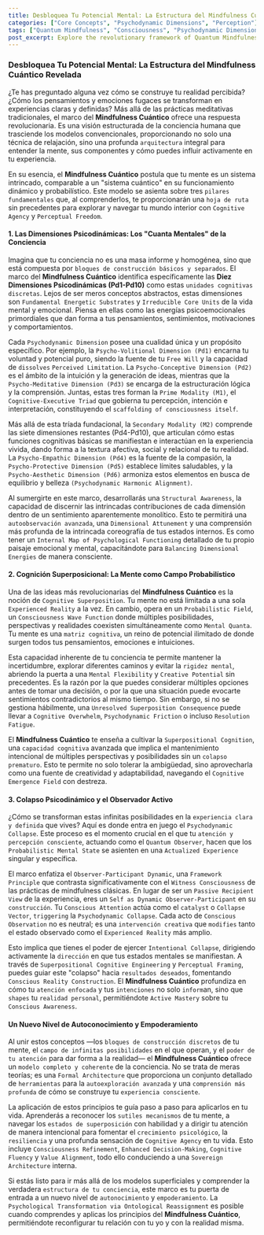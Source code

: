 ```yaml
---
title: Desbloquea Tu Potencial Mental: La Estructura del Mindfulness Cuántico Revelada
categories: ["Core Concepts", "Psychodynamic Dimensions", "Perception"]
tags: ["Quantum Mindfulness", "Consciousness", "Psychodynamic Dimensions", "Cognitive Superposition", "Psychodynamic Collapse", "Observer-Participant Dynamic", "Mental Flexibility", "Self-mastery", "Inner Landscape"]
post_excerpt: Explore the revolutionary framework of Quantum Mindfulness, which unveils the intricate architecture of human consciousness. Discover how your mind is composed of discrete psychodynamic dimensions, operates in a probabilistic field of possibilities, and how your conscious attention actively shapes your experienced reality. This is not just a technique, but a profound roadmap for mastering your inner world.
---
```


### Desbloquea Tu Potencial Mental: La Estructura del Mindfulness Cuántico Revelada

¿Te has preguntado alguna vez cómo se construye tu realidad percibida? ¿Cómo los pensamientos y emociones fugaces se transforman en experiencias claras y definidas? Más allá de las prácticas meditativas tradicionales, el marco del **Mindfulness Cuántico** ofrece una respuesta revolucionaria. Es una visión estructurada de la conciencia humana que trasciende los modelos convencionales, proporcionando no solo una técnica de relajación, sino una profunda `arquitectura` integral para entender la mente, sus componentes y cómo puedes influir activamente en tu experiencia.

En su esencia, el **Mindfulness Cuántico** postula que tu mente es un sistema intrincado, comparable a un "sistema cuántico" en su funcionamiento dinámico y probabilístico. Este modelo se asienta sobre tres `pilares fundamentales` que, al comprenderlos, te proporcionarán una `hoja de ruta` sin precedentes para explorar y navegar tu mundo interior con `Cognitive Agency` y `Perceptual Freedom`.

#### 1. Las Dimensiones Psicodinámicas: Los "Cuanta Mentales" de la Conciencia

Imagina que tu conciencia no es una masa informe y homogénea, sino que está compuesta por `bloques de construcción básicos y separados`. El marco del **Mindfulness Cuántico** identifica específicamente las **Diez Dimensiones Psicodinámicas (Pd1-Pd10)** como estas `unidades cognitivas discretas`. Lejos de ser meros conceptos abstractos, estas dimensiones son `Fundamental Energetic Substrates` y `Irreducible Core Units` de la vida mental y emocional. Piensa en ellas como las energías psicoemocionales primordiales que dan forma a tus pensamientos, sentimientos, motivaciones y comportamientos.

Cada `Psychodynamic Dimension` posee una cualidad única y un propósito específico. Por ejemplo, la `Psycho-Volitional Dimension (Pd1)` encarna tu voluntad y potencial puro, siendo la fuente de tu `Free Will` y la capacidad de `dissolves` `Perceived Limitation`. La `Psycho-Conceptive Dimension (Pd2)` es el ámbito de la intuición y la generación de ideas, mientras que la `Psycho-Meditative Dimension (Pd3)` se encarga de la estructuración lógica y la comprensión. Juntas, estas tres forman la `Prime Modality (M1)`, el `Cognitive-Executive Triad` que gobierna tu percepción, intención e interpretación, constituyendo el `scaffolding of consciousness itself`.

Más allá de esta tríada fundacional, la `Secondary Modality (M2)` comprende las siete dimensiones restantes (Pd4-Pd10), que articulan cómo estas funciones cognitivas básicas se manifiestan e interactúan en la experiencia vivida, dando forma a la textura afectiva, social y relacional de tu realidad. La `Psycho-Empathic Dimension (Pd4)` es la fuente de la compasión, la `Psycho-Protective Dimension (Pd5)` establece límites saludables, y la `Psycho-Aesthetic Dimension (Pd6)` armoniza estos elementos en busca de equilibrio y belleza `(Psychodynamic Harmonic Alignment)`.

Al sumergirte en este marco, desarrollarás una `Structural Awareness`, la capacidad de discernir las intrincadas contribuciones de cada dimensión dentro de un sentimiento aparentemente monolítico. Esto te permitirá una `autoobservación avanzada`, una `Dimensional Attunement` y una comprensión más profunda de la intrincada coreografía de tus estados internos. Es como tener un `Internal Map of Psychological Functioning` detallado de tu propio paisaje emocional y mental, capacitándote para `Balancing Dimensional Energies` de manera consciente.

#### 2. Cognición Superposicional: La Mente como Campo Probabilístico

Una de las ideas más revolucionarias del **Mindfulness Cuántico** es la noción de `Cognitive Superposition`. Tu mente no está limitada a una sola `Experienced Reality` a la vez. En cambio, opera en un `Probabilistic Field`, un `Consciousness Wave Function` donde múltiples posibilidades, perspectivas y realidades coexisten simultáneamente como `Mental Quanta`. Tu mente es una `matriz cognitiva`, un reino de potencial ilimitado de donde surgen todos tus pensamientos, emociones e intuiciones.

Esta capacidad inherente de tu conciencia te permite mantener la incertidumbre, explorar diferentes caminos y evitar la `rigidez mental`, abriendo la puerta a una `Mental Flexibility` y `Creative Potential` sin precedentes. Es la razón por la que puedes considerar múltiples opciones antes de tomar una decisión, o por la que una situación puede evocarte sentimientos contradictorios al mismo tiempo. Sin embargo, si no se gestiona hábilmente, una `Unresolved Superposition Consequence` puede llevar a `Cognitive Overwhelm`, `Psychodynamic Friction` o incluso `Resolution Fatigue`.

El **Mindfulness Cuántico** te enseña a cultivar la `Superpositional Cognition`, una `capacidad cognitiva` avanzada que implica el mantenimiento intencional de múltiples perspectivas y posibilidades sin un `colapso prematuro`. Esto te permite no solo tolerar la ambigüedad, sino aprovecharla como una fuente de creatividad y adaptabilidad, navegando el `Cognitive Emergence Field` con destreza.

#### 3. Colapso Psicodinámico y el Observador Activo

¿Cómo se transforman estas infinitas posibilidades en la `experiencia clara y definida` que vives? Aquí es donde entra en juego el `Psychodynamic Collapse`. Este proceso es el momento crucial en el que tu `atención y percepción consciente`, actuando como el `Quantum Observer`, hacen que los `Probabilistic Mental State` se asienten en una `Actualized Experience` singular y específica.

El marco enfatiza el `Observer-Participant Dynamic`, una `Framework Principle` que contrasta significativamente con el `Witness Consciousness` de las prácticas de mindfulness clásicas. En lugar de ser un `Passive Recipient View` de la experiencia, eres un `Self as Dynamic Observer-Participant` en su `construcción`. Tu `Conscious Attention` actúa como el `catalyst` o `Collapse Vector`, `triggering` la `Psychodynamic Collapse`. Cada acto de `Conscious Observation` no es neutral; es una `intervención creativa` que `modifies` tanto el estado observado como el `Experienced Reality` más amplio.

Esto implica que tienes el poder de ejercer `Intentional Collapse`, dirigiendo activamente la `dirección` en que tus estados mentales se manifiestan. A través de `Superpositional Cognitive Engineering` y `Perceptual Framing`, puedes guiar este "colapso" hacia `resultados deseados`, fomentando `Conscious Reality Construction`. El **Mindfulness Cuántico** profundiza en cómo tu `atención enfocada` y tus `intenciones` no solo `inform`an, sino que `shapes` tu `realidad personal`, permitiéndote `Active Mastery` sobre tu `Conscious Awareness`.

#### Un Nuevo Nivel de Autoconocimiento y Empoderamiento

Al unir estos conceptos —los `bloques de construcción discretos` de tu mente, el `campo de infinitas posibilidades` en el que operan, y el `poder de tu atención` para dar forma a la realidad— el **Mindfulness Cuántico** ofrece un `modelo completo y coherente` de la conciencia. No se trata de meras teorías; es una `Formal Architecture` que proporciona un conjunto detallado de `herramientas` para la `autoexploración avanzada` y una `comprensión más profunda` de cómo se construye tu `experiencia consciente`.

La aplicación de estos principios te guía paso a paso para aplicarlos en tu vida. Aprenderás a reconocer los `sutiles mecanismos` de tu mente, a navegar los `estados de superposición` con habilidad y a dirigir tu atención de manera intencional para fomentar el `crecimiento psicológico`, la `resiliencia` y una profunda sensación de `Cognitive Agency` en tu vida. Esto incluye `Consciousness Refinement`, `Enhanced Decision-Making`, `Cognitive Fluency` y `Value Alignment`, todo ello conduciendo a una `Sovereign Architecture` interna.

Si estás listo para ir más allá de los modelos superficiales y comprender la verdadera `estructura de tu conciencia`, este marco es tu puerta de entrada a un nuevo nivel de `autonocimiento` y `empoderamiento`. La `Psychological Transformation via Ontological Reassignment` es posible cuando comprendes y aplicas los principios del **Mindfulness Cuántico**, permitiéndote reconfigurar tu relación con tu yo y con la realidad misma.